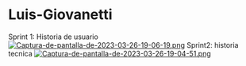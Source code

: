 # Luis-Giovanetti

Sprint 1: Historia de usuario 
[![Captura-de-pantalla-de-2023-03-26-19-06-19.png](https://i.postimg.cc/rpdR6dHj/Captura-de-pantalla-de-2023-03-26-19-06-19.png)](https://postimg.cc/hJBtTGcQ)
Sprint2: historia tecnica
[![Captura-de-pantalla-de-2023-03-26-19-04-51.png](https://i.postimg.cc/QMR9j8G3/Captura-de-pantalla-de-2023-03-26-19-04-51.png)](https://postimg.cc/mcy2wGgX)

